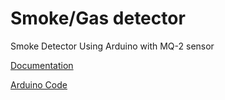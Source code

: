 # Smoke/Gas detector 

Smoke Detector Using Arduino with MQ-2 sensor

[Documentation](/doc/Documentation%20Smoke%20Detector.pdf)

[Arduino Code ](/code/smoke_detector_code.ino)

